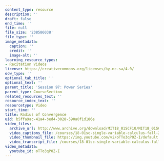 ```yaml
---
content_type: resource
description: ''
draft: false
end_time: ''
file: null
file_size: '238586038'
file_type: ''
image_metadata:
  caption: ''
  credit: ''
  image-alt: ''
learning_resource_types:
- Recitation Videos
license: https://creativecommons.org/licenses/by-nc-sa/4.0/
ocw_type: ''
optional_tab_title: ''
optional_text: ''
parent_title: 'Session 97: Power Series'
parent_type: CourseSection
related_resources_text: ''
resource_index_text: ''
resourcetype: Video
start_time: ''
title: Radius of Convergence
uid: b5ffa9ac-41a4-bed4-3028-590a0f1d186e
video_files:
  archive_url: http://www.archive.org/download/MIT18_01SCF10/MIT18_01SCF10Rec_77_300k.mp4
  video_captions_file: /courses/18-01sc-single-variable-calculus-fall-2010/99c37d34cb6c5b4180def23c1d30e7c2_oTTo3qP0Z-I.vtt
  video_thumbnail_file: https://img.youtube.com/vi/oTTo3qP0Z-I/default.jpg
  video_transcript_file: /courses/18-01sc-single-variable-calculus-fall-2010/da86e5f3846a66ff672c12cf75a4ee10_oTTo3qP0Z-I.pdf
video_metadata:
  youtube_id: oTTo3qP0Z-I
---
```

